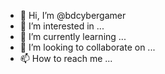 - 👋 Hi, I’m @bdcybergamer
- 👀 I’m interested in ...
- 🌱 I’m currently learning ...
- 💞️ I’m looking to collaborate on ...
- 📫 How to reach me ...

<!---
bdcybergamer/bdcybergamer is a ✨ special ✨ repository because its `README.md` (this file) appears on your GitHub profile.
You can click the Preview link to take a look at your changes.
--->
